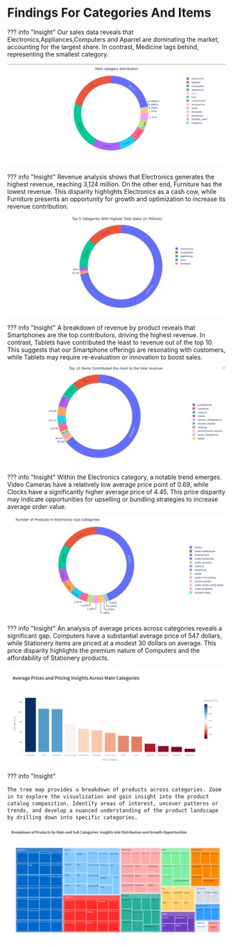 # Findings For Categories And Items

??? info "Insight"
    Our sales data reveals that Electronics,Appliances,Computers and Aparrel are dominating the market, accounting for the largest share. In contrast, Medicine lags behind, representing the smallest category. 

![Distribution of Main Categories](images/main_categories.png)    

??? info "Insight"
    Revenue analysis shows that Electronics generates the highest revenue, reaching 3,124 million. On the other end, Furniture has the lowest revenue. This disparity highlights Electronics as a cash cow, while Furniture presents an opportunity for growth and optimization to increase its revenue contribution.

![Distribution of Main Categories](images/total_sales.png)    


??? info "Insight"
    A breakdown of revenue by product reveals that Smartphones are the top contributors, driving the highest revenue. In contrast, Tablets have contributed the least to revenue out of the top 10. This suggests that our Smartphone offerings are resonating with customers, while Tablets may require re-evaluation or innovation to boost sales.

![Distribution of Main Categories](images/top_10_items.png)       

??? info "Insight"
    Within the Electronics category, a notable trend emerges. Video Cameras have a relatively low average price point of 0.69, while Clocks have a significantly higher average price of 4.45. This price disparity may indicate opportunities for upselling or bundling strategies to increase average order value.

![Distribution of Main Categories](images/electronic_products.png)         

??? info "Insight"
    An analysis of average prices across categories reveals a significant gap. Computers have a substantial average price of 547 dollars, while Stationery items are priced at a modest 30 dollars on average. This price disparity highlights the premium nature of Computers and the affordability of Stationery products.

![Distribution of Main Categories](images/average_prices_across_main_categories.png)         


??? info "Insight"

    The tree map provides a breakdown of products across categories. Zoom in to explore the visualization and gain insight into the product catalog composition. Identify areas of interest, uncover patterns or trends, and develop a nuanced understanding of the product landscape by drilling down into specific categories.

![Distribution of Main Categories](images/Tree_map.png)         

